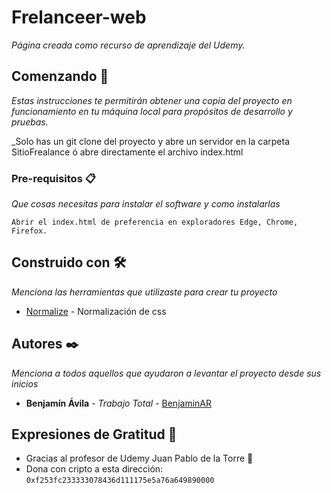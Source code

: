 # Frelanceer-web


_Página creada como recurso de aprendizaje del Udemy._


## Comenzando 🚀

_Estas instrucciones te permitirán obtener una copia del proyecto en funcionamiento en tu máquina local para propósitos de desarrollo y pruebas._

_Solo has un git clone del proyecto y abre un servidor en la carpeta SitioFrealance ó abre directamente el archivo index.html


### Pre-requisitos 📋

_Que cosas necesitas para instalar el software y como instalarlas_

``` 
Abrir el index.html de preferencia en exploradores Edge, Chrome, Firefox.
```

## Construido con 🛠️

_Menciona las herramientas que utilizaste para crear tu proyecto_

* [Normalize](https://necolas.github.io/normalize.css/) - Normalización de css


## Autores ✒️

_Menciona a todos aquellos que ayudaron a levantar el proyecto desde sus inicios_

* **Benjamín Ávila** - *Trabajo Total* - [BenjaminAR](https://github.com/BenjaminAR/)


## Expresiones de Gratitud 🎁

* Gracias al profesor de Udemy Juan Pablo de la Torre 📢
* Dona con cripto a esta dirección: `0xf253fc233333078436d111175e5a76a649890000`

